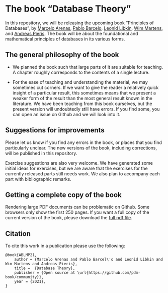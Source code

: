 
# The book “Database Theory”

In this repository, we will be releasing the upcoming book “Principles
of Databases”, by [Marcelo Arenas](https://marceloarenas.cl/), [Pablo Barcelo](https://pbarcelo.ing.uc.cl/), [Leonid Libkin](https://homepages.inf.ed.ac.uk/libkin/), [Wim Martens](https://www.theoinf.uni-bayreuth.de/en/team/martens_wim/index.php), and [Andreas Pieris](https://homepages.inf.ed.ac.uk/apieris/). 
The book will be about the foundational and mathematical
principles of databases in its various forms. 

## The general philosophy of the book

* We planned the book such that large parts of it are suitable for
teaching.  A chapter roughly corresponds to the contents of a single
lecture.

* For the ease of teaching and understanding the material, we may
sometimes cut corners. If we want to give the reader a relatively
quick insight of a particular result, this sometimes means that we
present a weaker form of the result than the most general result known
in the literature.  We have been teaching from this book ourselves,
but the present version will undoubtedly still have errors. If you
find some, you can open an issue on Github and we will look into it.

## Suggestions for improvements

Please let us know if you find any errors in the book, or places that
you find particularly unclear. The new versions of the book, including
corrections, will be published in this repository.

Exercise suggestions are also very welcome. We have generated some
initial ideas for exercises, but we are aware that the exercises for
the currently released parts still needs work. We also plan to
accompany each part with bibliographic remarks.

## Getting a complete copy of the book

Rendering large PDF documents can be problematic on Github. Some browsers
only show the first 250 pages. If you want a full copy of the current 
version of the book, please download the [full pdf file](https://github.com/pdm-book/community/blob/main/pdm-public.pdf).

## Citation

To cite this work in a publication please use the following:

```
@book{ABLMP21,
	author = {Marcelo Arenas and Pablo Barcel\'o and Leonid Libkin and Wim Martens and Andreas Pieris},
	title =	 {Database Theory},
	publisher = {Open source at \url{https://github.com/pdm-book/community}},
	year = {2021},
}
```
